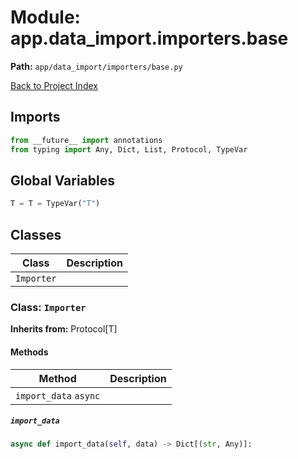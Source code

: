 # Module: app.data_import.importers.base

**Path:** `app/data_import/importers/base.py`

[Back to Project Index](../../../../index.md)

## Imports
```python
from __future__ import annotations
from typing import Any, Dict, List, Protocol, TypeVar
```

## Global Variables
```python
T = T = TypeVar("T")
```

## Classes

| Class | Description |
| --- | --- |
| `Importer` |  |

### Class: `Importer`
**Inherits from:** Protocol[T]

#### Methods

| Method | Description |
| --- | --- |
| `import_data` `async` |  |

##### `import_data`
```python
async def import_data(self, data) -> Dict[(str, Any)]:
```
